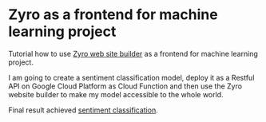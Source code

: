 # Zyro as a frontend for machine learning project 

Tutorial how to use [Zyro web site builder](https://zyro.com/) as a frontend for machine learning project.

I am going to create a sentiment classification model, deploy it as a Restful API on Google Cloud Platform as Cloud Function and then use the Zyro website builder to make my model accessible to the whole world.

Final result achieved [sentiment classification](https://sentimentprediction.zyrosite.com/).